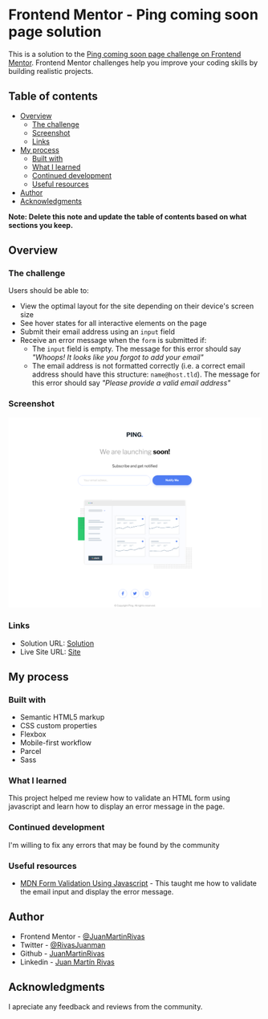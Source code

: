 # Frontend Mentor - Ping coming soon page solution

This is a solution to the [Ping coming soon page challenge on Frontend Mentor](https://www.frontendmentor.io/challenges/ping-single-column-coming-soon-page-5cadd051fec04111f7b848da). Frontend Mentor challenges help you improve your coding skills by building realistic projects. 

## Table of contents

- [Overview](#overview)
  - [The challenge](#the-challenge)
  - [Screenshot](#screenshot)
  - [Links](#links)
- [My process](#my-process)
  - [Built with](#built-with)
  - [What I learned](#what-i-learned)
  - [Continued development](#continued-development)
  - [Useful resources](#useful-resources)
- [Author](#author)
- [Acknowledgments](#acknowledgments)

**Note: Delete this note and update the table of contents based on what sections you keep.**

## Overview

### The challenge

Users should be able to:

- View the optimal layout for the site depending on their device's screen size
- See hover states for all interactive elements on the page
- Submit their email address using an `input` field
- Receive an error message when the `form` is submitted if:
	- The `input` field is empty. The message for this error should say *"Whoops! It looks like you forgot to add your email"*
	- The email address is not formatted correctly (i.e. a correct email address should have this structure: `name@host.tld`). The message for this error should say *"Please provide a valid email address"*

### Screenshot

![Screenshot](images/screenshot.png)

### Links

- Solution URL: [Solution](https://www.frontendmentor.io/solutions/ping-single-column-comming-soon-page-MXIo8_ECp-)
- Live Site URL: [Site](https://juanmartinrivas.github.io/ping-coming-soon-page-master/)

## My process

### Built with

- Semantic HTML5 markup
- CSS custom properties
- Flexbox
- Mobile-first workflow
- Parcel 
- Sass

### What I learned

This project helped me review how to validate an HTML form using javascript and learn how to display an error message in the page.

### Continued development

I'm willing to fix any errors that may be found by the community

### Useful resources

- [MDN Form Validation Using Javascript](https://developer.mozilla.org/en-US/docs/Learn/Forms/Form_validation#validating_forms_using_javascript) - This taught me how to validate the email input and display the error message.

## Author

- Frontend Mentor - [@JuanMartinRivas](https://www.frontendmentor.io/profile/JuanMartinRivas)
- Twitter - [@RivasJuanman](https://twitter.com/RivasJuanman)
- Github - [JuanMartinRivas](https://github.com/JuanMartinRivas)
- Linkedin - [Juan Martín Rivas](https://www.linkedin.com/in/juan-mart%C3%ADn-rivas-b3253a1a8/)

## Acknowledgments

I apreciate any feedback and reviews from the community.
